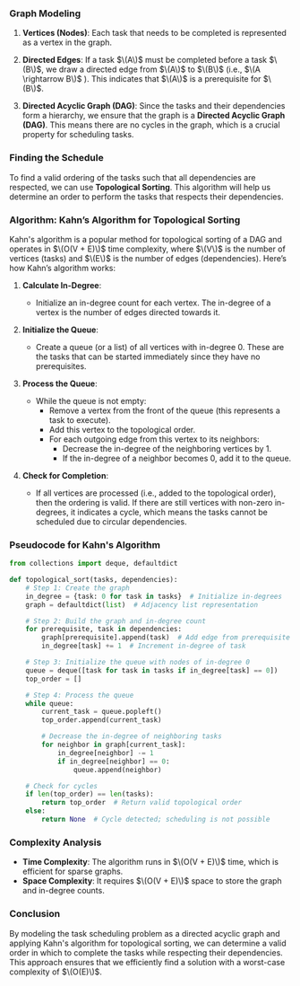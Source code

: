 ### **Graph Modeling**

1. **Vertices (Nodes)**: Each task that needs to be completed is represented as a vertex in the graph.

2. **Directed Edges**: If a task $\(A\)$ must be completed before a task $\(B\)$, we draw a directed edge from $\(A\)$ to $\(B\)$ (i.e., $\(A \rightarrow B\)$ ). This indicates that $\(A\)$ is a prerequisite for $\(B\)$.

3. **Directed Acyclic Graph (DAG)**: Since the tasks and their dependencies form a hierarchy, we ensure that the graph is a **Directed Acyclic Graph (DAG)**. This means there are no cycles in the graph, which is a crucial property for scheduling tasks.

### **Finding the Schedule**

To find a valid ordering of the tasks such that all dependencies are respected, we can use **Topological Sorting**. This algorithm will help us determine an order to perform the tasks that respects their dependencies.

### **Algorithm: Kahn’s Algorithm for Topological Sorting**

Kahn's algorithm is a popular method for topological sorting of a DAG and operates in $\(O(V + E)\)$ time complexity, where $\(V\)$ is the number of vertices (tasks) and $\(E\)$ is the number of edges (dependencies). Here’s how Kahn’s algorithm works:

1. **Calculate In-Degree**: 
   - Initialize an in-degree count for each vertex. The in-degree of a vertex is the number of edges directed towards it.
   
2. **Initialize the Queue**: 
   - Create a queue (or a list) of all vertices with in-degree 0. These are the tasks that can be started immediately since they have no prerequisites.

3. **Process the Queue**:
   - While the queue is not empty:
     - Remove a vertex from the front of the queue (this represents a task to execute).
     - Add this vertex to the topological order.
     - For each outgoing edge from this vertex to its neighbors:
       - Decrease the in-degree of the neighboring vertices by 1.
       - If the in-degree of a neighbor becomes 0, add it to the queue.

4. **Check for Completion**:
   - If all vertices are processed (i.e., added to the topological order), then the ordering is valid. If there are still vertices with non-zero in-degrees, it indicates a cycle, which means the tasks cannot be scheduled due to circular dependencies.

### **Pseudocode for Kahn's Algorithm**

```python
from collections import deque, defaultdict

def topological_sort(tasks, dependencies):
    # Step 1: Create the graph
    in_degree = {task: 0 for task in tasks}  # Initialize in-degrees
    graph = defaultdict(list)  # Adjacency list representation

    # Step 2: Build the graph and in-degree count
    for prerequisite, task in dependencies:
        graph[prerequisite].append(task)  # Add edge from prerequisite to task
        in_degree[task] += 1  # Increment in-degree of task

    # Step 3: Initialize the queue with nodes of in-degree 0
    queue = deque([task for task in tasks if in_degree[task] == 0])
    top_order = []

    # Step 4: Process the queue
    while queue:
        current_task = queue.popleft()
        top_order.append(current_task)

        # Decrease the in-degree of neighboring tasks
        for neighbor in graph[current_task]:
            in_degree[neighbor] -= 1
            if in_degree[neighbor] == 0:
                queue.append(neighbor)

    # Check for cycles
    if len(top_order) == len(tasks):
        return top_order  # Return valid topological order
    else:
        return None  # Cycle detected; scheduling is not possible
```

### **Complexity Analysis**

- **Time Complexity**: The algorithm runs in $\(O(V + E)\)$ time, which is efficient for sparse graphs.
- **Space Complexity**: It requires $\(O(V + E)\)$ space to store the graph and in-degree counts.

### **Conclusion**

By modeling the task scheduling problem as a directed acyclic graph and applying Kahn's algorithm for topological sorting, we can determine a valid order in which to complete the tasks while respecting their dependencies. This approach ensures that we efficiently find a solution with a worst-case complexity of $\(O(E)\)$.
